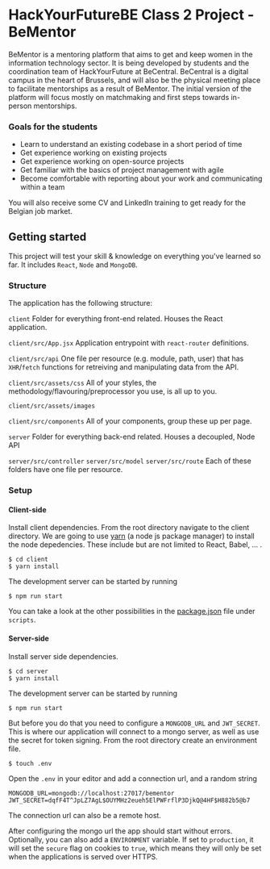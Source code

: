 # HackYourFutureBE Class 2 Project - BeMentor

BeMentor is a mentoring platform that aims to get and keep women in the information technology sector. It is being developed by students and the coordination team of HackYourFuture at BeCentral. BeCentral is a digital campus in the heart of Brussels, and will also be the physical meeting place to facilitate mentorships as a result of BeMentor.
The initial version of the platform will focus mostly on matchmaking and first steps towards in-person mentorships.


### Goals for the students
  - Learn to understand an existing codebase in a short period of time
  - Get experience working on existing projects
  - Get experience working on open-source projects
  - Get familiar with the basics of project management with agile
  - Become comfortable with reporting about your work and communicating within a team

You will also receive some CV and LinkedIn training to get ready for the Belgian job market.


## Getting started

This project will test your skill & knowledge on everything you've learned so far. It includes `React`, `Node` and `MongoDB`.

### Structure

The application has the following structure:

`client`
Folder for everything front-end related. Houses the React application.

`client/src/App.jsx`
Application entrypoint with `react-router` definitions.

`client/src/api`
One file per resource (e.g. module, path, user) that has `XHR`/`fetch` functions for retreiving and manipulating data from the API.

`client/src/assets/css`
All of your styles, the methodology/flavouring/preprocessor you use, is all up to you.

`client/src/assets/images`

`client/src/components`
All of your components, group these up per page.



`server`
Folder for everything back-end related. Houses a decoupled, Node API

`server/src/controller`
`server/src/model`
`server/src/route`
Each of these folders have one file per resource.

### Setup

#### Client-side

Install client dependencies.
From the root directory navigate to the client directory.
We are going to use [yarn](https://yarnpkg.com/lang/en/) (a node js package manager) to install the node depedencies. These include but are not limited to React, Babel, ... .
```
$ cd client
$ yarn install
```
The development server can be started by running
```
$ npm run start
```
You can take a look at the other possibilities in the [package.json](https://github.com/HackYourFutureBEHomework/class2-project-bementor/blob/master/server/package.json) file under `scripts`.

#### Server-side

Install server side dependencies.
```
$ cd server
$ yarn install
```
The development server can be started by running
```
$ npm run start
```

But before you do that you need to configure a `MONGODB_URL` and `JWT_SECRET`.
This is where our application will connect to a mongo server, as well as use the secret for token signing.
From the root directory create an environment file.
```
$ touch .env
```

Open the `.env` in your editor and add a connection url, and a random string
```
MONGODB_URL=mongodb://localhost:27017/bementor
JWT_SECRET=dqfF4T^JpLZ7AgL$OUYMHz2eueh5ElPWFrflP3DjkQ@4HF$H882b5@b7
```
The connection url can also be a remote host.

After configuring the mongo url the app should start without errors.
Optionally, you can also add a `ENVIRONMENT` variable. If set to `production`, it will set the `secure` flag on cookies to `true`, which means they will only be set when the applications is served over HTTPS.
